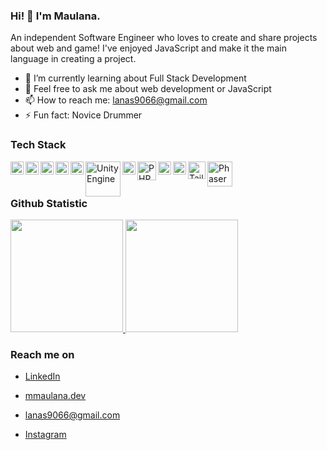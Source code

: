 ### Hi! 👋 I'm Maulana.

An independent Software Engineer who loves to create and share projects about web and game! I've enjoyed JavaScript and make it the main language in creating a project.

- 🌱 I’m currently learning about Full Stack Development
- 💬 Feel free to ask me about web development or JavaScript
- 📫 How to reach me: lanas9066@gmail.com
- ⚡ Fun fact: Novice Drummer

### Tech Stack
  <a href="https://www.javascript.com/"><img align="left" alt="JavaScript" title="JavaScript" width="21px" src="https://upload.wikimedia.org/wikipedia/commons/9/99/Unofficial_JavaScript_logo_2.svg" /></a>
  <a href="https://nodejs.org/"><img align="left" alt="NodeJS" title="NodeJS" width="21px" 
src="https://cdn-icons-png.flaticon.com/512/5968/5968322.png" /></a>
  <a href="https://reactjs.org/"><img align="left" alt="React" title="React" width="21px" 
src="https://cdn.worldvectorlogo.com/logos/react-2.svg" /></a>
  <a href="https://www.python.org/"><img align="left" alt="Python" title="Python" width="21px" 
src="https://upload.wikimedia.org/wikipedia/commons/c/c3/Python-logo-notext.svg" /></a>
  <a href="https://docs.microsoft.com/en-us/dotnet/csharp/"><img align="left" alt="C#" title="C#" width="21px" 
src="https://upload.wikimedia.org/wikipedia/commons/b/bd/Logo_C_sharp.svg" /></a>
  <a href="https://unity.com/"><img align="left" alt="Unity Engine" title="Unity Engine" width="56px" 
src="https://upload.wikimedia.org/wikipedia/commons/c/c4/Unity_2021.svg" /></a>
  <a href="https://dotnet.microsoft.com/"><img align="left" alt=".NET" title=".NET" width="21px" 
src="https://upload.wikimedia.org/wikipedia/commons/7/7d/Microsoft_.NET_logo.svg" /></a>
  <a href="https://www.php.net/"><img align="left" alt="PHP" title="PHP" width="30px" 
src="https://upload.wikimedia.org/wikipedia/commons/2/27/PHP-logo.svg" /></a>
  <a href="https://laravel.com/"><img align="left" alt="Laravel" title="Laravel" width="21px" 
src="https://upload.wikimedia.org/wikipedia/commons/9/9a/Laravel.svg" /></a>
  <a href="https://firebase.google.com/"><img align="left" alt="Firebase" title="Firebase" width="21px" 
src="https://cdn.worldvectorlogo.com/logos/firebase-1.svg" /></a>
  <a href="https://tailwindcss.com/"><img align="left" alt="Tailwind CSS" title="Tailwind CSS" width="28px" 
src="https://upload.wikimedia.org/wikipedia/commons/d/d5/Tailwind_CSS_Logo.svg" /></a>
  <a href="https://phaser.io/"><img align="left" alt="Phaser JS" title="Phaser JS" width="40px" 
src="https://upload.wikimedia.org/wikipedia/commons/e/e7/Phaser_Logo.png" /></a>
  <br>
  <br>
  
### Github Statistic
<p align="left">
<a href="https://github.com/Maulana79">
  <img height="180em" src="https://github-readme-stats-eight-theta.vercel.app/api?username=Maulana79&show_icons=true&theme=algolia&include_all_commits=true&count_private=true"/>
  <img height="180em" src="https://github-readme-stats-eight-theta.vercel.app/api/top-langs/?username=Maulana79&layout=compact&theme=algolia"/>
</a>
</p>

### Reach me on
- <a href="https://www.linkedin.com/in/muhammad-maulana-16ba062ab/">LinkedIn</a>
- <a href="https://portofoliomuhammadmaulana.vercel.app/">mmaulana.dev</a>

- lanas9066@gmail.com
- <a href="https://www.instagram.com/maulana_has229/">Instagram</a>
